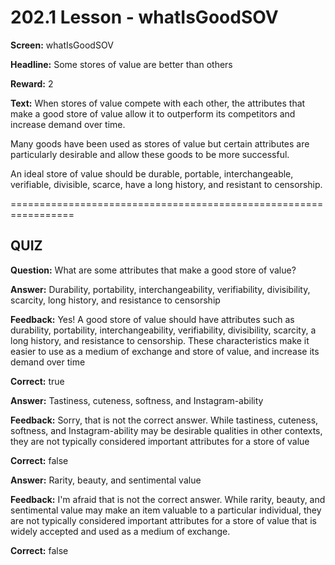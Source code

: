 # 202.1 Lesson - whatIsGoodSOV

**Screen:** whatIsGoodSOV

**Headline:** Some stores of value are better than others

**Reward:** 2

**Text:** When stores of value compete with each other, the attributes that make a good store of value allow it to outperform its competitors and increase demand over time.

Many goods have been used as stores of value but certain attributes are particularly desirable and allow these goods to be more successful.

An ideal store of value should be durable, portable, interchangeable, verifiable, divisible, scarce, have a long history, and resistant to censorship.

\=================================================================

## QUIZ

**Question:** What are some attributes that make a good store of value?

**Answer:** Durability, portability, interchangeability, verifiability, divisibility, scarcity, long history, and resistance to censorship

**Feedback:** Yes! A good store of value should have attributes such as durability, portability, interchangeability, verifiability, divisibility, scarcity, a long history, and resistance to censorship. These characteristics make it easier to use as a medium of exchange and store of value, and increase its demand over time

**Correct:** true

**Answer:** Tastiness, cuteness, softness, and Instagram-ability

**Feedback:** Sorry, that is not the correct answer. While tastiness, cuteness, softness, and Instagram-ability may be desirable qualities in other contexts, they are not typically considered important attributes for a store of value

**Correct:** false

**Answer:** Rarity, beauty, and sentimental value

**Feedback:** I'm afraid that is not the correct answer. While rarity, beauty, and sentimental value may make an item valuable to a particular individual, they are not typically considered important attributes for a store of value that is widely accepted and used as a medium of exchange.

**Correct:** false

<figure><img src="../.gitbook/assets/202-01.png" alt=""><figcaption></figcaption></figure>
